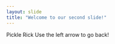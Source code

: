 ```yaml
---
layout: slide
title: "Welcome to our second slide!"
---
```

Pickle Rick
Use the left arrow to go back!
